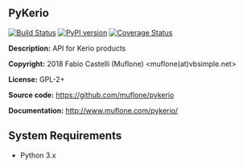 PyKerio
-------

[![Build Status](https://travis-ci.org/muflone/pykerio.svg?branch=master)](https://travis-ci.org/muflone/pykerio)
[![PyPI version](https://badge.fury.io/py/PyKerio.svg)](https://badge.fury.io/py/PyKerio)
[![Coverage Status](https://coveralls.io/repos/github/muflone/pykerio/badge.svg?branch=master)](https://coveralls.io/github/muflone/pykerio?branch=master)

**Description:** API for Kerio products

**Copyright:** 2018 Fabio Castelli (Muflone) <muflone(at)vbsimple.net>

**License:** GPL-2+

**Source code:** https://github.com/muflone/pykerio

**Documentation:** http://www.muflone.com/pykerio/

System Requirements
-------------------

* Python 3.x
